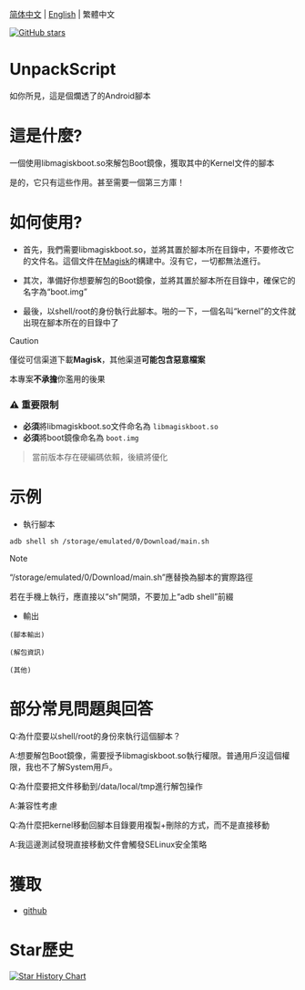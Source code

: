 [简体中文](./README.md) | [English](./README_EN.md) | 繁體中文

<a href="https://github.com/hfhhfhzx/UnpackScript/stargazers"><img alt="GitHub stars" src="https://img.shields.io/github/stars/hfhhfhzx/UnpackScript?label=stars"></a>

# UnpackScript
如你所見，這是個爛透了的Android腳本

# 這是什麼?
一個使用libmagiskboot.so來解包Boot鏡像，獲取其中的Kernel文件的腳本

是的，它只有這些作用。甚至需要一個第三方庫！

# 如何使用?
- 首先，我們需要libmagiskboot.so，並將其置於腳本所在目錄中，不要修改它的文件名。這個文件在[Magisk](https://github.com/topjohnwu/Magisk)的構建中。沒有它，一切都無法進行。

- 其次，準備好你想要解包的Boot鏡像，並將其置於腳本所在目錄中，確保它的名字為“boot.img”

- 最後，以shell/root的身份執行此腳本。啪的一下，一個名叫“kernel”的文件就出現在腳本所在的目錄中了

> [!Caution]
> 僅從可信渠道下載**Magisk**，其他渠道**可能包含惡意檔案**
> 
> 本專案**不承擔**你濫用的後果

### ⚠️ 重要限制
- **必須**將libmagiskboot.so文件命名為 `libmagiskboot.so` 
- **必須**將boot鏡像命名為 `boot.img` 
> 當前版本存在硬編碼依賴，後續將優化

# 示例
- 執行腳本
```shell
adb shell sh /storage/emulated/0/Download/main.sh
```
> [!Note]
>
> “/storage/emulated/0/Download/main.sh”應替換為腳本的實際路徑
>
>若在手機上執行，應直接以“sh”開頭，不要加上“adb shell”前綴

- 輸出
```
(腳本輸出)

(解包資訊)

(其他)
```

# 部分常見問題與回答
Q:為什麼要以shell/root的身份來執行這個腳本？

A:想要解包Boot鏡像，需要授予libmagiskboot.so執行權限。普通用戶沒這個權限，我也不了解System用戶。

Q:為什麼要把文件移動到/data/local/tmp進行解包操作

A:兼容性考慮

Q:為什麼把kernel移動回腳本目錄要用複製+刪除的方式，而不是直接移動

A:我這邊測試發現直接移動文件會觸發SELinux安全策略

# 獲取
- [github](./Script)

# Star歷史
<a href="https://www.star-history.com/#hfhhfhzx/UnpackScript&Timeline">
 <picture>
   <source media="(prefers-color-scheme: dark)" srcset="https://api.star-history.com/svg?repos=hfhhfhzx/UnpackScript&type=Timeline&theme=dark" />
   <source media="(prefers-color-scheme: light)" srcset="https://api.star-history.com/svg?repos=hfhhfhzx/UnpackScript&type=Timeline" />
   <img alt="Star History Chart" src="https://api.star-history.com/svg?repos=hfhhfhzx/UnpackScript&type=Timeline" />
 </picture>
</a>
